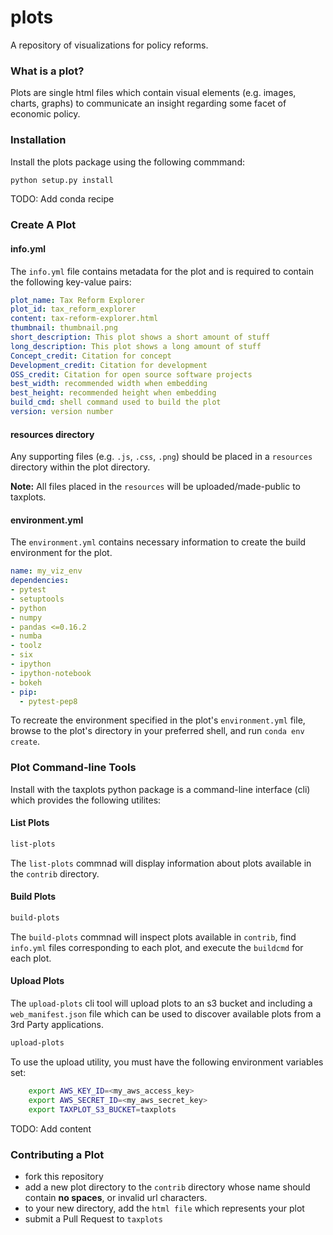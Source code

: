 # plots

A repository of visualizations for policy reforms.

### What is a plot?

Plots are single html files which contain visual elements (e.g. images, charts, graphs) to communicate an insight regarding some facet of economic policy.

### Installation

Install the plots package using the following commmand:

```bash
python setup.py install
```

TODO: Add conda recipe

### Create A Plot
#### info.yml
The `info.yml` file contains metadata for the plot and is required to contain the following key-value pairs:

```yml
plot_name: Tax Reform Explorer
plot_id: tax_reform_explorer
content: tax-reform-explorer.html
thumbnail: thumbnail.png
short_description: This plot shows a short amount of stuff
long_description: This plot shows a long amount of stuff
Concept_credit: Citation for concept
Development_credit: Citation for development
OSS_credit: Citation for open source software projects
best_width: recommended width when embedding
best_height: recommended height when embedding
build_cmd: shell command used to build the plot
version: version number
```

#### resources directory
Any supporting files (e.g. `.js`, `.css`, `.png`) should be placed in a `resources` directory within the plot directory. 

**Note:** All files placed in the `resources` will be uploaded/made-public to taxplots.

#### environment.yml
The `environment.yml` contains necessary information to create the build environment for the plot. 

```yml
name: my_viz_env
dependencies:
- pytest
- setuptools
- python
- numpy
- pandas <=0.16.2
- numba
- toolz
- six
- ipython
- ipython-notebook
- bokeh
- pip:
  - pytest-pep8
```

To recreate the environment specified in the plot's `environment.yml` file, browse to the plot's directory in your preferred shell, and run `conda env create`.

### Plot Command-line Tools
Install with the taxplots python package is a command-line interface (cli) which provides the following utilites:

#### List Plots
```bash
list-plots
```

The `list-plots` commnad will display information about plots available in the `contrib` directory.

#### Build Plots
```bash
build-plots
```
The `build-plots` commnad will inspect plots available in `contrib`, find `info.yml` files corresponding to each plot, and execute the `buildcmd` for each plot.

#### Upload Plots

The `upload-plots` cli tool will upload plots to an s3 bucket and including a `web_manifest.json` file which can be used to discover available plots from a 3rd Party applications.

```bash
upload-plots
```

To use the upload utility, you must have the following environment variables set:

```bash
    export AWS_KEY_ID=<my_aws_access_key>
    export AWS_SECRET_ID=<my_aws_secret_key>
    export TAXPLOT_S3_BUCKET=taxplots
```

TODO: Add content

### Contributing a Plot
- fork this repository
- add a new plot directory to the `contrib` directory whose name should contain **no spaces**, or invalid url characters.
- to your new directory, add the `html file` which represents your plot
- submit a Pull Request to `taxplots`
